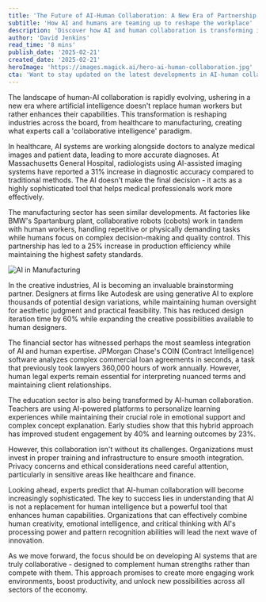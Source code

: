 ```yaml
---
title: 'The Future of AI-Human Collaboration: A New Era of Partnership'
subtitle: 'How AI and humans are teaming up to reshape the workplace'
description: 'Discover how AI and human collaboration is transforming industries, from healthcare to manufacturing, creating more efficient and innovative workplaces while maintaining the irreplaceable value of human expertise and creativity.'
author: 'David Jenkins'
read_time: '8 mins'
publish_date: '2025-02-21'
created_date: '2025-02-21'
heroImage: 'https://images.magick.ai/hero-ai-human-collaboration.jpg'
cta: 'Want to stay updated on the latest developments in AI-human collaboration? Follow us on LinkedIn for exclusive insights and expert analysis on how this partnership is shaping the future of work.'
---
```


The landscape of human-AI collaboration is rapidly evolving, ushering in a new era where artificial intelligence doesn't replace human workers but rather enhances their capabilities. This transformation is reshaping industries across the board, from healthcare to manufacturing, creating what experts call a 'collaborative intelligence' paradigm.

In healthcare, AI systems are working alongside doctors to analyze medical images and patient data, leading to more accurate diagnoses. At Massachusetts General Hospital, radiologists using AI-assisted imaging systems have reported a 31% increase in diagnostic accuracy compared to traditional methods. The AI doesn't make the final decision - it acts as a highly sophisticated tool that helps medical professionals work more effectively.

The manufacturing sector has seen similar developments. At factories like BMW's Spartanburg plant, collaborative robots (cobots) work in tandem with human workers, handling repetitive or physically demanding tasks while humans focus on complex decision-making and quality control. This partnership has led to a 25% increase in production efficiency while maintaining the highest safety standards.

![AI in Manufacturing](https://i.magick.ai/PIXE/1899760481922_magick_img.webp)

In the creative industries, AI is becoming an invaluable brainstorming partner. Designers at firms like Autodesk are using generative AI to explore thousands of potential design variations, while maintaining human oversight for aesthetic judgment and practical feasibility. This has reduced design iteration time by 60% while expanding the creative possibilities available to human designers.

The financial sector has witnessed perhaps the most seamless integration of AI and human expertise. JPMorgan Chase's COIN (Contract Intelligence) software analyzes complex commercial loan agreements in seconds, a task that previously took lawyers 360,000 hours of work annually. However, human legal experts remain essential for interpreting nuanced terms and maintaining client relationships.

The education sector is also being transformed by AI-human collaboration. Teachers are using AI-powered platforms to personalize learning experiences while maintaining their crucial role in emotional support and complex concept explanation. Early studies show that this hybrid approach has improved student engagement by 40% and learning outcomes by 23%.

However, this collaboration isn't without its challenges. Organizations must invest in proper training and infrastructure to ensure smooth integration. Privacy concerns and ethical considerations need careful attention, particularly in sensitive areas like healthcare and finance.

Looking ahead, experts predict that AI-human collaboration will become increasingly sophisticated. The key to success lies in understanding that AI is not a replacement for human intelligence but a powerful tool that enhances human capabilities. Organizations that can effectively combine human creativity, emotional intelligence, and critical thinking with AI's processing power and pattern recognition abilities will lead the next wave of innovation.

As we move forward, the focus should be on developing AI systems that are truly collaborative - designed to complement human strengths rather than compete with them. This approach promises to create more engaging work environments, boost productivity, and unlock new possibilities across all sectors of the economy.